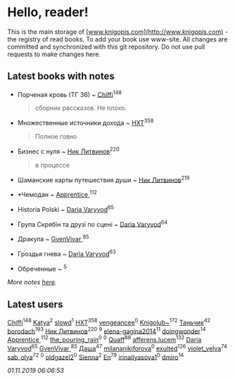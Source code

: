 # Hello, reader!
This is the main storage of [www.knigopis.com](http://www.knigopis.com) - the registry of read books.
To add your book use www-site. All changes are committed and synchronized with this git repository.
Do not use pull requests to make changes here.


## Latest books with notes
* Порченая кровь (ТГ 36) ~ [Chiffi](users/105/105831994080785626680-google)<sup>148</sup>
    > сборник рассказов. Не плохо.

* Множественные источники дохода ~ [HXT](users/100/100002563462782-facebook)<sup>358</sup>
    > Полное говно

* Бизнес с нуля ~ [Ник Литвинов](users/241/241974816-vkontakte)<sup>220</sup>
    > в процессе

* Шаманские карты путешествия души ~ [Ник Литвинов](users/241/241974816-vkontakte)<sup>219</sup>

* •Чемодан ~ [Apprentice ](users/528/52821952-vkontakte)<sup>112</sup>

* Historia Polski ~ [Daria Varyvod](users/829/829893410524253-facebook)<sup>65</sup>

* Група Скрябін та друзі по сцені ~ [Daria Varyvod](users/829/829893410524253-facebook)<sup>64</sup>

* Дракула ~ [GvenVivar ](users/158/158266434925901-facebook)<sup>85</sup>

* Гроздья гнева ~ [Daria Varyvod](users/829/829893410524253-facebook)<sup>63</sup>

* Обреченные ~ [](users/270/270444099499-odnoklassniki)<sup>5</sup>


_More notes [here](latest_books_with_notes.md)._


## Latest users
[Chiffi](users/105/105831994080785626680-google)<sup>148</sup> 
[Katya](users/552/55239754-vkontakte)<sup>2</sup> 
[slowd](users/103/103100437955997490081-google)<sup>1</sup> 
[HXT](users/100/100002563462782-facebook)<sup>358</sup> 
[vengeancee](users/204/20441347-vkontakte)<sup>0</sup> 
[Knigolub~](users/111/111878597279669641685-google)<sup>172</sup> 
[Таньчик](users/209/2096581563762610-facebook)<sup>42</sup> 
[borodach](users/157/15706320-vkontakte)<sup>193</sup> 
[Ник Литвинов](users/241/241974816-vkontakte)<sup>220</sup> 
[](users/270/270444099499-odnoklassniki)<sup>9</sup> 
[elena-gagina2014](users/208/208969292-yandex)<sup>11</sup> 
[doingwonder](users/108/108689364763869996762-google)<sup>14</sup> 
[Apprentice ](users/528/52821952-vkontakte)<sup>112</sup> 
[the_pouring_rain](users/175/175864892-vkontakte)<sup>0</sup> 
[](users/106/106933869236254657812-google)<sup>0</sup> 
[Quaff](users/122/12267158-vkontakte)<sup>88</sup> 
[afferens.lucem](users/196/196071655-vkontakte)<sup>132</sup> 
[Daria Varyvod](users/829/829893410524253-facebook)<sup>65</sup> 
[GvenVivar ](users/158/158266434925901-facebook)<sup>85</sup> 
[Даша](users/334/334696193054530347-mailru)<sup>47</sup> 
[milananikiforova](users/899/89967062-vkontakte)<sup>0</sup> 
[exulted](users/100/100599204551896265722-google)<sup>126</sup> 
[violet_velva](users/116/116961712580551399099-google)<sup>74</sup> 
[sab_olya](users/139/139338401-vkontakte)<sup>72</sup> 
[](users/117/117968006138114353304-google)<sup>0</sup> 
[oldgazel2](users/897/897669997-yandex)<sup>0</sup> 
[Sienna](users/102/102428236801747542915-google)<sup>2</sup> 
[En](users/333/333646551-vkontakte)<sup>79</sup> 
[irinailyasova1](users/373/37394485-vkontakte)<sup>0</sup> 
[dmiro](users/571/5714115-vkontakte)<sup>14</sup> 


_01.11.2019 06:06:53_
